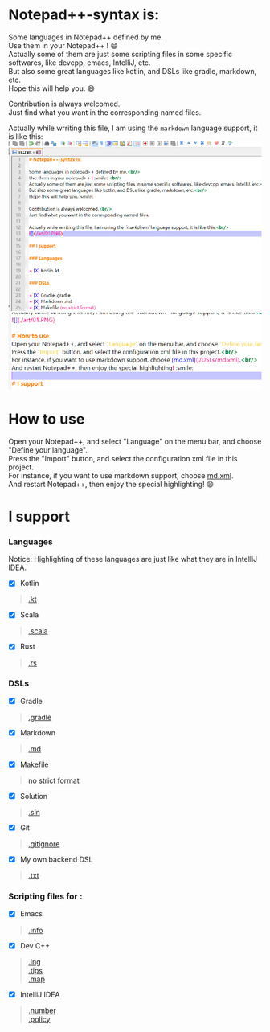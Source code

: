 # Notepad++-syntax is:

Some languages in Notepad++ defined by me.<br/>
Use them in your Notepad++ ! :smile: <br/>
Actually some of them are just some scripting files in some specific softwares, like devcpp, emacs, IntelliJ, etc.<br/>
But also some great languages like kotlin, and DSLs like gradle, markdown, etc.<br/>
Hope this will help you. :smile:

Contribution is always welcomed.<br/>
Just find what you want in the corresponding named files.

Actually while wrriting this file, I am using the `markdown`  language support, it is like this:<br/>
![](./art/01.PNG)
![](./art/02.PNG)

# How to use
Open your Notepad++, and select "Language" on the menu bar, and choose "Define your language".<br/>
Press the "Import" button, and select the configuration xml file in this project.<br/>
For instance, if you want to use markdown support, choose [md.xml](./DSLs/md.xml).<br/>
And restart Notepad++, then enjoy the special highlighting! :smile:

# I support

### Languages

Notice: Highlighting of these languages are just like what they are in IntelliJ IDEA.

+ [X] Kotlin
> [.kt](./languages/kt.xml)

+ [X] Scala
> [.scala](./languages/scala.xml)

+ [X] Rust
> [.rs](./languages/rs.xml)

### DSLs

+ [X] Gradle
> [.gradle](./DSLs/gradle.xml)

+ [X] Markdown
> [.md](./DSLs/md.xml)

+ [X] Makefile
> [no strict format](./DSLs/make.xml)

+ [X] Solution
> [.sln](./DSLs/sln.xml)

+ [X] Git
> [.gitignore](./DSLs/gitignore.xml)

+ [X] My own backend DSL
> [.txt](./DSLs/txt.xml)

### Scripting files for :

+ [X] Emacs
> [.info](./scripting/emacs/info.xml)

+ [X] Dev C++
> [.lng](./scripting/devcpp/lng.xml) <br/>
[.tips](./scripting/devcpp/tips.xml) <br/>
[.map](./scripting/devcpp/map.xml)

+ [X] IntelliJ IDEA
> [.number](./scripting/intellij/number.xml) <br/>
[.policy](./scripting/intellij/policy.xml)
